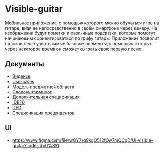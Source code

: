 # Visible-guitar

Мобильное приложение, с помощью которого можно обучаться игре на гитаре, видя её непосредственно 
в своём смартфоне через камеру. На изображении будут пометки и различные подсказки, 
которые помогут начинающим сориентироваться по грифу гитары. Приложение позволит пользователю
узнать самые базовые элементы, с помощью которых через некоторое время он сможет сыграть свою первую песню.

## Документы

* [Видение](documents/VISION.md)
* [Use-cases](documents/USECASES.md)
* [Модель предметной области](documents/MODEL.md)
* [Словарь терминов](documents/TERMIN_DICTIONARY.md)
* [Дополнительная спецификация](documents/ADDITIONAL_SPECIFICATION.md)
* [IDEF0](documents/IDEF0.md)
* [DFD](documents/DFD.md)
* [Спецификация прецендентов](documents/SEQUENCE.md)


## UI

* https://www.figma.com/file/wGY7xq9kgQ512fOw7mQCqD/UI-visible-guitar?node-id=0%3A1